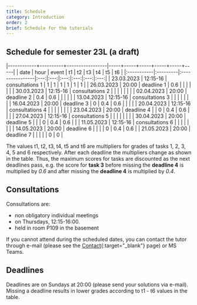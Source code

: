 ```yaml
---
title: Schedule
category: Introduction
order: 2
brief: Schedule for the tutorials
---
```


## Schedule for semester 23L (a draft)

|------------+----------+-----------------|-----+-----+-----+-----+-----+-----|
| date       | hour     | event           | t1  | t2  | t3  | t4  | t5  | t6  |
|:-----------|:---------|:----------------|:---:|:---:|:---:|:---:|:---:|:---:|
| 23.03.2023 | 12:15-16 | consultations 1 | 1   | 1   | 1   | 1   | 1   | 1   |
| 26.03.2023 | 20:00    | deadline 1      | 0.6 |     |     |     |     |     |
| 30.03.2023 | 12:15-16 | consultations 2 |     |     |     |     |     |     |
| 02.04.2023 | 20:00    | deadline 2      | 0.4 | 0.6 |     |     |     |     |
| 13.04.2023 | 12:15-16 | consultations 3 |     |     |     |     |     |     |
| 16.04.2023 | 20:00    | deadline 3      | 0   | 0.4 | 0.6 |     |     |     |
| 20.04.2023 | 12:15-16 | consultations 4 |     |     |     |     |     |     |
| 23.04.2023 | 20:00    | deadline 4      |     | 0   | 0.4 | 0.6 |     |     |
| 27.04.2023 | 12:15-16 | consultations 5 |     |     |     |     |     |     |
| 30.04.2023 | 20:00    | deadline 5      |     |     | 0   | 0.4 | 0.6 |     |
| 11.05.2023 | 12:15-16 | consultations 6 |     |     |     |     |     |     |
| 14.05.2023 | 20:00    | deadline 6      |     |     |     | 0   | 0.4 | 0.6 |
| 21.05.2023 | 20:00    | deadline 7      |     |     |     |     | 0   | 0   |

The values t1, t2, t3, t4, t5 and t6 are multipliers for grades of tasks 1, 2, 3, 4, 5 and 6 respectively. After each deadline the multipliers change as shown in the table. Thus, the maximum scores for tasks are discounted as the next deadlines pass, e.g. the score for **task 3** before missing the **deadline 4** is multiplied by *0.6* and after missing the **deadline 4** is multiplied by *0.4*.


## Consultations

Consultations are:
* non obligatory individual meetings
* on Thursdays, 12:15-16:00.
* held in room P109 in the basement

If you cannot attend during the scheduled dates, you can contact the tutor through e-mail (please see the [Contact]({{site.baseurl}}/01_introduction/03_contact){:target="_blank"} page) or MS Teams.


## Deadlines

Deadlines are on Sundays at 20:00 (please send your solutions via e-mail). Missing a deadline results in lower grades according to t1 - t6 values in the table.
